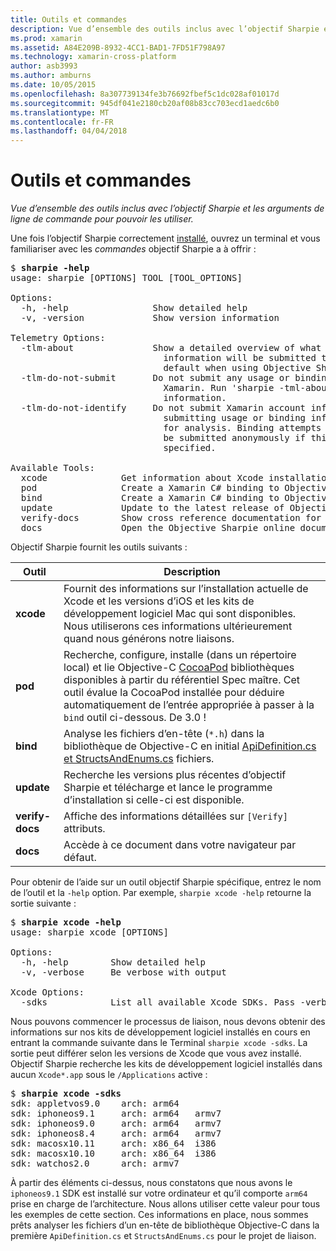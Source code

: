 ```yaml
---
title: Outils et commandes
description: Vue d’ensemble des outils inclus avec l’objectif Sharpie et les arguments de ligne de commande pour pouvoir les utiliser.
ms.prod: xamarin
ms.assetid: A84E209B-8932-4CC1-BAD1-7FD51F798A97
ms.technology: xamarin-cross-platform
author: asb3993
ms.author: amburns
ms.date: 10/05/2015
ms.openlocfilehash: 8a307739134fe3b76692fbef5c1dc028af01017d
ms.sourcegitcommit: 945df041e2180cb20af08b83cc703ecd1aedc6b0
ms.translationtype: MT
ms.contentlocale: fr-FR
ms.lasthandoff: 04/04/2018
---
```

# <a name="tools--commands"></a>Outils et commandes

_Vue d’ensemble des outils inclus avec l’objectif Sharpie et les arguments de ligne de commande pour pouvoir les utiliser._

<style type="text/css"> .Terminal-bleu {couleur : rgb(10,96,254) ;} .terminal-vert {couleur : rgb(12,156,26) ;} .terminal à magenta {couleur : rgb(152,12,103) ;} </style>


Une fois l’objectif Sharpie correctement [installé](~/cross-platform/macios/binding/objective-sharpie/get-started.md), ouvrez un terminal et vous familiariser avec les <em>commandes</em> objectif Sharpie a à offrir :

<pre>$ <b>sharpie -help</b>
usage: sharpie [OPTIONS] TOOL [TOOL_OPTIONS]

Options:
  -h, -help                Show detailed help
  -v, -version             Show version information

Telemetry Options:
  -tlm-about               Show a detailed overview of what usage and binding
                             information will be submitted to Xamarin by
                             default when using Objective Sharpie.
  -tlm-do-not-submit       Do not submit any usage or binding information to
                             Xamarin. Run 'sharpie -tml-about' for more
                             information.
  -tlm-do-not-identify     Do not submit Xamarin account information when
                             submitting usage or binding information to Xamarin
                             for analysis. Binding attempts and usage data will
                             be submitted anonymously if this option is
                             specified.

Available Tools:
  xcode              Get information about Xcode installations and available SDKs.
  pod                Create a Xamarin C# binding to Objective-C CocoaPods
  bind               Create a Xamarin C# binding to Objective-C APIs
  update             Update to the latest release of Objective Sharpie
  verify-docs        Show cross reference documentation for [Verify] attributes
  docs               Open the Objective Sharpie online documentation</pre>

Objectif Sharpie fournit les outils suivants :

|Outil|Description|
|--- |--- |
|**xcode**|Fournit des informations sur l’installation actuelle de Xcode et les versions d’iOS et les kits de développement logiciel Mac qui sont disponibles. Nous utiliserons ces informations ultérieurement quand nous générons notre liaisons.|
|**pod**|Recherche, configure, installe (dans un répertoire local) et lie Objective-C [CocoaPod](https://cocoapods.org/) bibliothèques disponibles à partir du référentiel Spec maître. Cet outil évalue la CocoaPod installée pour déduire automatiquement de l’entrée appropriée à passer à la `bind` outil ci-dessous. De 3.0 !|
|**bind**|Analyse les fichiers d’en-tête (`*.h`) dans la bibliothèque de Objective-C en initial [ApiDefinition.cs et StructsAndEnums.cs](~/cross-platform/macios/binding/objective-sharpie/platform/apidefinitions-structsandenums.md) fichiers.|
|**update**|Recherche les versions plus récentes d’objectif Sharpie et télécharge et lance le programme d’installation si celle-ci est disponible.|
|**verify-docs**|Affiche des informations détaillées sur `[Verify]` attributs.|
|**docs**|Accède à ce document dans votre navigateur par défaut.|

Pour obtenir de l’aide sur un outil objectif Sharpie spécifique, entrez le nom de l’outil et la `-help` option. Par exemple, `sharpie xcode -help` retourne la sortie suivante :

<pre>$ <b>sharpie xcode -help</b>
usage: sharpie xcode [OPTIONS]

Options:
  -h, -help        Show detailed help
  -v, -verbose     Be verbose with output

Xcode Options:
  -sdks            List all available Xcode SDKs. Pass -verbose for more details.</pre>

Nous pouvons commencer le processus de liaison, nous devons obtenir des informations sur nos kits de développement logiciel installés en cours en entrant la commande suivante dans le Terminal `sharpie xcode -sdks`. La sortie peut différer selon les versions de Xcode que vous avez installé. Objectif Sharpie recherche les kits de développement logiciel installés dans aucun `Xcode*.app` sous le `/Applications` active :

<pre>$ <b>sharpie xcode -sdks</b>
<span class="terminal-blue">sdk:</span> appletvos9.0    <span class="terminal-green">arch:</span> arm64
<span class="terminal-blue">sdk:</span> iphoneos9.1     <span class="terminal-green">arch:</span> arm64   armv7
<span class="terminal-blue">sdk:</span> iphoneos9.0     <span class="terminal-green">arch:</span> arm64   armv7
<span class="terminal-blue">sdk:</span> iphoneos8.4     <span class="terminal-green">arch:</span> arm64   armv7
<span class="terminal-blue">sdk:</span> macosx10.11     <span class="terminal-green">arch:</span> x86_64  i386
<span class="terminal-blue">sdk:</span> macosx10.10     <span class="terminal-green">arch:</span> x86_64  i386
<span class="terminal-blue">sdk:</span> watchos2.0      <span class="terminal-green">arch:</span> armv7</pre>

À partir des éléments ci-dessus, nous constatons que nous avons le `iphoneos9.1` SDK est installé sur votre ordinateur et qu’il comporte `arm64` prise en charge de l’architecture. Nous allons utiliser cette valeur pour tous les exemples de cette section. Ces informations en place, nous sommes prêts analyser les fichiers d’un en-tête de bibliothèque Objective-C dans la première `ApiDefinition.cs` et `StructsAndEnums.cs` pour le projet de liaison.

